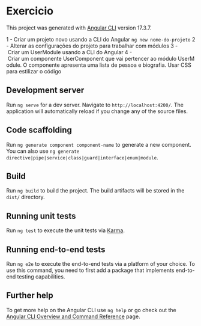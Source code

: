 # Exercicio

This project was generated with [Angular CLI](https://github.com/angular/angular-cli) version 17.3.7.

1 - Criar um projeto novo usando a CLI do Angular `ng new nome-do-projeto`
2 - Alterar as configurações do projeto para trabalhar com módulos
3 - Criar um UserModule usando a CLI do Angular
4 -  Criar um componente UserComponent que vai pertencer ao módulo UserModule. O componente apresenta uma lista de pessoa e biografia. Usar CSS para estilizar o código


## Development server

Run `ng serve` for a dev server. Navigate to `http://localhost:4200/`. The application will automatically reload if you change any of the source files.

## Code scaffolding

Run `ng generate component component-name` to generate a new component. You can also use `ng generate directive|pipe|service|class|guard|interface|enum|module`.

## Build

Run `ng build` to build the project. The build artifacts will be stored in the `dist/` directory.

## Running unit tests

Run `ng test` to execute the unit tests via [Karma](https://karma-runner.github.io).

## Running end-to-end tests

Run `ng e2e` to execute the end-to-end tests via a platform of your choice. To use this command, you need to first add a package that implements end-to-end testing capabilities.

## Further help

To get more help on the Angular CLI use `ng help` or go check out the [Angular CLI Overview and Command Reference](https://angular.io/cli) page.
